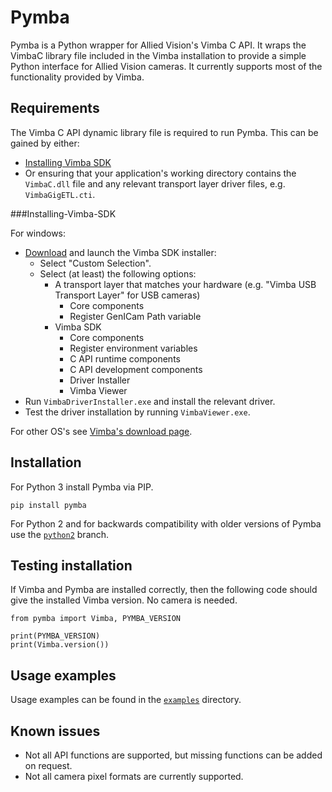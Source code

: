 # Pymba

Pymba is a Python wrapper for Allied Vision's Vimba C API. It wraps the VimbaC library file included in the Vimba installation to provide a simple Python interface for Allied Vision cameras. It currently supports most of the functionality provided by Vimba.

## Requirements

The Vimba C API dynamic library file is required to run Pymba. This can be gained by either:
* [Installing Vimba SDK](#installing-vimba-sdk)
* Or ensuring that your application's working directory contains the `VimbaC.dll` file and any relevant transport layer driver files, e.g. `VimbaGigETL.cti`.

###Installing-Vimba-SDK

For windows:
* [Download](https://www.alliedvision.com/en/products/software.html) and launch the Vimba SDK installer:
  * Select "Custom Selection".
  * Select (at least) the following options:
    * A transport layer that matches your hardware (e.g. "Vimba USB Transport Layer" for USB cameras)
      * Core components
      * Register GenICam Path variable
    * Vimba SDK
      * Core components
      * Register environment variables
      * C API runtime components
      * C API development components
      * Driver Installer
      * Vimba Viewer
* Run `VimbaDriverInstaller.exe` and install the relevant driver.
* Test the driver installation by running `VimbaViewer.exe`.

For other OS's see [Vimba's download page](https://www.alliedvision.com/en/products/software.html).

## Installation

For Python 3 install Pymba via PIP.

    pip install pymba
    
For Python 2 and for backwards compatibility with older versions of Pymba use the [`python2`](https://github.com/morefigs/pymba/tree/python2) branch.

## Testing installation 

If Vimba and Pymba are installed correctly, then the following code should give the installed Vimba version. No camera is needed.

    from pymba import Vimba, PYMBA_VERSION
    
    print(PYMBA_VERSION)
    print(Vimba.version())
    
## Usage examples
    
Usage examples can be found in the [`examples`](examples/) directory.

## Known issues

* Not all API functions are supported, but missing functions can be added on request.
* Not all camera pixel formats are currently supported.

